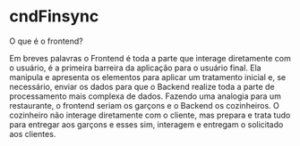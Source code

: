 # cndFinsync

O que é o frontend?

Em breves palavras o Frontend é toda a parte que interage diretamente com o usuário, é a primeira barreira da aplicação para o usuário final. Ela manipula e apresenta os elementos para aplicar um tratamento inicial e, se necessário, enviar os dados para que o Backend realize toda a parte de processamento mais complexa de dados. Fazendo uma analogia para um restaurante, o frontend seriam os garçons e o Backend os cozinheiros. O cozinheiro não interage diretamente com o cliente, mas prepara e trata tudo para entregar aos garçons e esses sim, interagem e entregam o solicitado aos clientes.